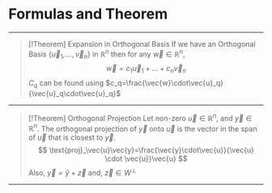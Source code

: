 # Formulas and Theorem
***
>[!Theorem] Expansion in Orthogonal Basis
> If we have an Orthogonal Basis $\{ \vec{u}_1, \dots ,\vec{v}_n \}$  in $\mathbb{R}^n$ then for any $\vec{w} \in \mathbb{R}^n$,
> $$
> \vec{w} = c_1 \vec{u}_1+ \dots + c_n \vec{v}_n
> $$
> $C_q$ can be found using $c_q=\frac{\vec{w}\cdot\vec{u}_q}{\vec{u}_q\cdot\vec{u}_q}$

***
>[!Theorem] Orthogonal Projection
>Let non-zero $\vec{u} \in \mathbb{R}^n$, and $\vec{y} \in \mathbb{R}^n$. The orthogonal projection of $\vec{y}$ onto $\vec{u}$ is the vector in the span of $\vec{u}$ that is closest to $\vec{y}$.
>$$
>\text{proj}_\vec{u}\vec{y}=\frac{\vec{y}\cdot\vec{u}}{\vec{u} \cdot \vec{u}}\vec{u}
>$$
>Also, $\vec{y}=\hat{y}+\vec{z}$ and, $\vec{z} \in W^\perp$

***
